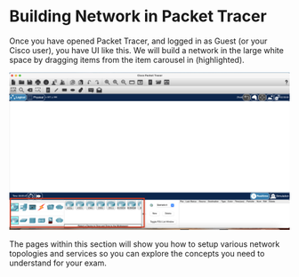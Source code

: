 # Building Network in Packet Tracer

Once you have opened Packet Tracer, and logged in as Guest (or your Cisco user), you have UI like this. We will build a network in the large white space by dragging items from the item carousel in (highlighted).

![Packet Tracer UI with Device Carousel Highlighted](<../../.gitbook/assets/image (8).png>)

The pages within this section will show you how to setup various network topologies and services so you can explore the concepts you need to understand for your exam.

